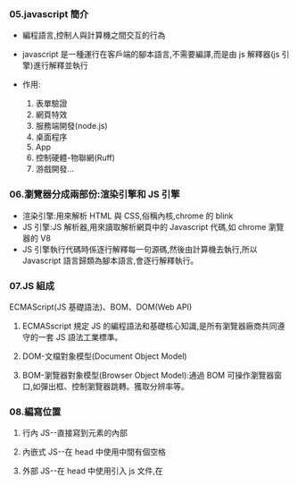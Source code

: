 ### 05.javascript 簡介

- 編程語言,控制人與計算機之間交互的行為
- javascript 是一種運行在客戶端的腳本語言,不需要編譯,而是由 js 解釋器(js 引擎)進行解釋並執行

- 作用:

  1. 表單驗證
  2. 網頁特效
  3. 服務端開發(node.js)
  4. 桌面程序
  5. App
  6. 控制硬體-物聯網(Ruff)
  7. 游戲開發...

### 06.瀏覽器分成兩部份:渲染引擎和 JS 引擎

- 渲染引擎:用來解析 HTML 與 CSS,俗稱內核,chrome 的 blink
- JS 引擎:JS 解析器,用來讀取解析網頁中的 Javascript 代碼,如 chrome 瀏覽器的 V8
- JS 引擎執行代碼時係逐行解釋每一句源碼,然後由計算機去執行,所以 Javascript 語言歸類為腳本語言,會逐行解釋執行。

### 07.JS 組成

ECMAScript(JS 基礎語法)、BOM、DOM(Web API)

1. ECMASscript 規定 JS 的編程語法和基礎核心知識,是所有瀏覽器廠商共同遵守的一套 JS 語法工業標準。

2. DOM-文檔對象模型(Document Object Model)

3. BOM-瀏覽器對象模型(Browser Object Model):通過 BOM 可操作瀏覽器窗口,如彈出框、控制瀏覽器跳轉。獲取分辨率等。

### 08.編寫位置

1. 行內 JS--直接寫到元素的內部
2. 內嵌式 JS--在 head 中使用<script></script>中間有個空格

3. 外部 JS--在 head 中使用<script src="demo.js"></script>引入 js 文件,在<script>之間不可再寫代碼

### 09.注釋

    //單行注釋  ctrl+/
    /* 多行注釋 */   ctrl+shift+/

### 10.輸入輸出框

- `prompt('請輸入1-10數字')` ->輸入框
- `console.log()` ->輸出到控制台
- `alert()` ->彈出框

### 12.變量

- 變量用於存放數據的容器,通常通過變量名來獲取數據,甚至數據可以修改,本質上是程序在內存中開闢一塊用來存放數據的空間

- 使用步驟:

  1. 使用`var`聲明變量 var 變量名 ->在內存中開闢一個空間

  2. 賦值 `name=10;`

- 變量初始化:聲明變量同時賦值 `var myName=10;`

### 16.變量語法擴展

1. 更新變量:一個變量被重新賦值後,它原有的值就會被覆蓋掉,變量值會以最後一個賦值為準

2. 同時聲明多個變量:每個變量之間以逗號隔開 var age=18,myname='coca';

3. 只聲明不賦值:結果為 undefined(未定義)

4. 未聲明且不賦值:結果是報錯

5. 不聲明直接賦值:成為全局變量

### 17.變量命名規範

1. 區分大小寫,不可以數字開頭,不可使用關鍵字或保留字

2. 變量名可見名思義,以駝峰命名法開頭小寫後面單詞的首字母大寫

3. 可使用英文字母,數字、下劃線、美元符$

### 18.交換變量值

    利用空的臨時變量(temp)

### 21.數據類型簡介

- js 是一種弱類型語言,意味著不用提前聲明變量的類型,在程序運行過程中,根據等號右邊的值的類型來確認。
- js 屬於動態語言,變量的數據類型是可以變化的,相同的變量可作不同類型的轉換,以最後一個賦值為主。

### 22.數據類型分類

- 基本數據類型:Number、Boolean、String、Null、Underfined
- 複合數據類型:Object
- 八進制 --> 0~7
- 十六進制 -->0~9 a~f 0x
- 數字型的最大值 Number.MAX\*VALUE
- 數字型的最小值 Number.MIN_VALUE
- 無窮大 -->Infinity
- 無窮小 -->-Infinity
- NAN -->非數字

### 23.isNaN()

- 通常用來驗證用戶輸入值是否為數字型
- isNaN()-->用來判斷值是否為非數字
  true:是非數字
  false:是數字

### 24.字符串 String

- 加單引號或雙引號者,嵌套時外雙內單
- 轉義字符 用\開頭 ex-->\n:換行 \\:斜摃\ \b:空格 \t:tab 縮進

### 26.字符串長度與拼接

- 檢查並獲取字符串長度時,使用 length 屬性
  `ex: var str='my name is andy';`
  `console.log(str.length); //15`
- 字符串拼接:使用+進行拼接,字符串+任何類型=拼接之後的新字符串,任何數據類型與字符串相加時為字符串拼接
- "+"號口訣:數值相加,字符相連
- 變量和字符串相連的口訣-->引引加加

### 29.布林 Boolean 型

- 有兩個值:true(真)和 false(假)
- true 参與加法運算時當 1 來看、false 参與加法運算當 0 來看
- 如果一個變量聲明未赋值,就是 undefined 未定義數據類型, undefined 和數字相加,最後的结果是 NaN
- null 空值

### 30.獲取數據類型

- 使用 typeof 檢查數據類型 `console.log(typeof null) //object`
- 使用 prompt()取出來的值是字符串類型,如要數值運算時需執行數據類型轉換

### 31.字面量(常量、常數)

字面量:固定值的表示法

- 數字字面量:8,9,10
- 字符串字面量:'程序員','前端'
- 布林字面量:true、false

### 32.數據類型轉換:將一種數據類型的變量轉換成另一種數據類型,方便後續操作使用

- 轉成字符串類型

  1. toString()-->變量.toString()

  2. String()-->函數 String(變量)

  3. 加號拼接字符串-->變量+''(空字符串)-->隱式轉換

- 轉成數值類型

  1. parseInt(變量) (函數)-->將 string 類型轉成整數數值類型(取整,不會四捨五入進位,由左往右取,遇非數值時就停止)

  2. parseFloat(string) (函數)-->將 string 類型轉成整數或浮點數數值類型(取整或取小數點)

  3. Number(變量)強制類型轉換 (函數)-->將 string 類型轉成數值類型

  4. js 隠式轉換(- \* /)-->利用運算式進行隠式轉換為數值 (-0 \_1 /1)

  - `console.log('12' - 0); // 12`
  - `console.log('123' - '120');`
  - `console.log('123' * 1);`

- 轉成 Boolean()
  使用 Boolean()函數,'' 0 NaN null undefind -->均轉成 false 其餘值均轉成 true

### 38.解釋型語言與編譯型語言

Java 為編譯型語言,會整個編譯後產生新的文件;Javascript 為解釋型語言,逐行解釋並立即執行

### 42.運算符(操作符):用來實現賦值、比較和執行算運算等功能的符號

- 包括算術 比較 邏輯 賦值 遞增(減)
- 不要直接使用浮點數作為比較判斷是否相等-->浮點數會有精確度問題
- 整除-->使用%取餘

### 43-47.表逹式與返回值

- 表逹式:由數字,運算符,變量等組成的式子
- 返回值:將右邉表逹式運算結果返回給左邉的變量,所有表逹式均會有一個結果返回給我們,稱之為返回值

### 44.遞增遞減

- ++變量-->前置自增(先自增,後返回值)
- 變量++-->後置自增(先返回原值,後自增)
- 前置自增和後置自增如果單獨使用時,效果相同

### 48.比較(關係)運算符

- 會返回布林值(true false)
  - '='賦值,將右邊給左邊
  - '=='判斷是否相等-->會轉換類型,只要求值是否相等
  - '==='全等-->不會轉換類型,包含值和類型是否全都相同

### 49.邏輯運算符

- 也是會返回布林值(true false)
  &&'與'-->and-->找 false(只要為第一個表逹式返回值為 false 時即返回 false,如為 true 再進行第二個表逹式判斷)
  ||'或'-->or -->找 true (只要為第一個表逹式返回值為 true 時即返回 true,如為 false 再進行第二個表逹式判斷)
  ! '非'-->not-->取反

### 51.52.短路運算(邏輯中斷)

- 從左到右判斷,邏輯中斷會影響程序運行結果

- && 邏輯與(找 false):
    表逹式 1 && 表逹式 2
    如果表逹式 1 為 true,則返回表逹式 2
    如果表逹式 1 為 false,則返回表逹式 1(表逹式 2 不會再進行判斷)
- || 邏輯或(找 true):
    表逹式 1 || 表逹式 2
    如果表逹式 1 為 true,則返回表逹式 1(表逹式 2 不會再進行判斷)
### 53.賦值運算符

- `num++ -->num = num + 1 `後自增 1
- `num += 2 -->num = num + 2` 每次自増 2
- `num += 5 -->num = num + 5` 每次自増 5
- `num \= 3 -->num = num \ 3`

### 54.運算符優先級

- () -> 一元運算符 -> 算術 -> 關係 -> 相等 -> 邏輯 -> 賦值 -> 逗號
- 一元運算符中的邏輯非優先級很高
- 邏輯與比邏輯或的優先級高

### 55.流程控制:控制代碼按照什麼結構順序執行

- 三種-順序結構、分支結構、循環結構
<<<<<<< HEAD
  - 1.順序結構:程序會按照代碼的先後順序,依次執行。
  - 2.分支結構:由上到下執行代碼過程中,根據不同的條件,執行不同的路徑代碼,而得到不同的結果。
    - if 語句,switch 語句-->根據不同的條件,執行不同的路徑代碼(執行代碼多選一的過程),從而得到不同的結果
      
      ```js
      if (條件表逹式){
      	執行語句
      } 
      ```
      
      // 條件為 true-->執行語句 條件為 false-->不執行語句,並跳出 if 執行後面的代碼
      
      // 條件為 true-->執行語句 條件為 false-->不執行語句,並跳出 if 執行後面的代碼

### 59.if else 語句雙分支(二選一)

```js
if (條件表逹式){
	執行語句 1
} else{
	執行語句 2
}

```

如果條件表逹式為 true,則執行語句 1,如為 false 則執行語句 2,在這個雙分支語句最終只能有一個語句被執行
=======
  1. 順序結構:程序會按照代碼的先後順序,依次執行。

  2. 分支結構:由上到下執行代碼過程中,根據不同的條件,執行不同的路徑代碼,而得到不同的結果。

  3. if 語句,switch 語句-->根據不同的條件,執行不同的路徑代碼(執行代碼多選一的過程),從而得到不同的結果

     ```javascript
     if (條件表逹式){
     執行語句
     }
     // 條件為 true-->執行語句 條件為 false-->不執行語句,並跳出 if 執行後面的代碼
     ```

### 59.if else 語句雙分支(二選一)

```javascript
if (條件表逹式){
	執行語句 1
} else{
 	執行語句 2
}
// 如果條件表逹式為 true,則執行語句 1,如為 false 則執行語句 2,在這個雙分支語句最終只能有一個語句被執行
```

### 60.潤年與平年判斷

能被 4 整除且不能整除 100 者為潤年,或能被 400 整除的就是潤年

```js
​```javascript
var year =prompt('請輸入判斷年份');
if (year % 4 == 0 && year % 100 != 0 || year % 400 == 0){
	alert('你輸入的年份是潤年');
} else{
	alert('你輸入的年份是平年');
}
```
### 61.if else if(多分支語句)(多選 1)

多分支語句,就是利用多個條件來選擇不同的語句執行,為多選 1 的過程


```js
if (條件表逹式 1){
	執行語句 1
} else if(條件表逹式 2) {
	執行語句 2
} else if(條件表逹式 3) {
	執行語句 3
....
} else {
	執行語句 n
}
```

1. 如果條件表逹式 1 成立則執行語句 1,執行完畢後退出整個 if 分支語句 
2. 如果條件表逹式 1 不成立時,則判斷條件表逹式 2,滿足則執行語句 2,以此類推 
3. 如果所有條件均不滿足都不成立時,則執行 else 內的語句
4. <<注意>> 
    - 多分支語句是多選 1,最後只能有一個語句被執行
    - else if 內的條件理論上可以任意多個的
    - else if 中間有個空格 4.最後使用 else 結束

### 63.三元表逹式(二選一)

- 語法結構: 
- `條件表逹式 ? 表逹式1 : 表逹式2`
- 如果條件表逹式成立時,則返回表逹式 1 的值,否則返回表逹式 2 的值,意即為二選一的 if else 簡寫版
  最後將返回值賦值給一個變量即可。

### 64.數字補 0 案例

如果用戶輸入的數字小於 10,則在前面補 0,如果大於 10,則不補 0

`var time = prompt('用戶輸入的 0-59 數字:');`
`		var result = time<10 ? '0'+time : time;`

### 65.66.switch 語句(匹配選項)也是多分支語句,可實現多選 1 效果

- 針對變量設置一系列的特定值選項時使用 switch 語句實現多選一,switch(轉換、開關) case(選項),主要利用表逹式的值和 case 後的值相匹配,如匹配成立,就執行 case 的語句,如果未匹配上,則繼續下面的 case 的值匹配,如果都没有匹配上則執行 default 內的語句

- 語法結構:
  

  ```js
  switch(表逹式){
  	case 值 1:
  	執行語句 1;
  	break; //退出語句
  case 值 2:
  	執行語句 2;
  	break;
  	...
  default:
	最後的語句;  
   }
  ```

-   注意事項:

    -   初始化變量就是用`var` 聲明一個變量,通常作為計數器使用,只會執行 1 次。

    -   條件表逹式就是用來決定每次循環是否繼續執行(終止條件)。

    -   操作表逹式是每次循環最後執行的代碼,通常用來更新計數器變量(遞增或遞減)(計數器更新)

        ​	 `for(var i = 0 ; i < 5 ; i++){ console.log('hello'); }`

- 執行過程:
  1. 首先執行計數器變量`var i=1`(初始化變量,只執行 1 次) i index
  2. 判斷 i 的值是否滿足`i<=100`條件,如果滿足條件,則執行循環體,不滿足條件則退出循環體
  3. 執行`i++`(自增)
  4. 第二輪接著執行判斷 i 的值是否滿足`i<=100`條件,如果滿足條件,則執行循環體,不滿足條件則退出循環體

### 73.斷點調試

F12-->source-->設置斷點-->更新-->F11 下一步

### 75.for 循環重覆執行不同的代碼,因為有計數器變量 i 存在,每次循環值 i 都會變化

### 81.雙重 for 循環

```js
for(外層初始化變量;外層條件表逹式;外層操作表逹式){
	for(內層初始化變量;內層條件表逹式;內層操作表逹式){
		執行語句;
	}
}
```

 將內層循環當作是外層循環的執行語句 -外層循環循環一次,內層循環執行全部,外層循環控制行數,內層循環控制列數(\*個數)

### 86.for 循環小結

1. for 循環可重復執行某些相同代碼。 
2. 因為有計數器存在,for 循環可重復執行些許不同的代碼。
3. for 循環可重復執行某些操作,ex:累加操作。 
4. 雙重 for 循環,外層 for 循環執行循環一次,內層 for 循環執行全部

### 87.while

```js
初始化變量
while(條件表逹式){
	循環體
	操作表逹式(更新計數器,防止死循環)
}
```

1. 當條件表逹式為 true 時執行循環體,否則退出循環
2. 如無操作表逹式時,會使整個循環成為死循環
=======
```javascript
for (外層初始化變量; 外層條件表逹式; 外層操作表逹式) {
  for (內層初始化變量; 內層條件表逹式; 內層操作表逹式) {
    執行語句;
  }
}
```

// 將內層循環當作是外層循環的執行語句 -外層循環循環一次,內層循環執行全部,外層循環控制行數,內層循環控制列數(\*個數)

### 86.for 循環小結

1.for 循環可重復執行某些相同代碼。

2.因為有計數器存在,for 循環可重復執行些許不同的代碼。

3.for 循環可重復執行某些操作,ex:累加操作。

4.雙重 for 循環,外層 for 循環執行循環一次,內層 for 循環執行全部

### 87.while

```javascript
初始化變量;
while (條件表逹式) {
  循環體;
  操作表逹式(更新計數器, 防止死循環);
}
```

當條件表逹式為 true 時執行循環體,否則退出循環
如無操作表逹式時,會使整個循環成為死循環
### 89.do while

do while 是 while 的變形,該循環會先執行一次循環體,然後再對條件表逹式進行判斷,如為 true 則
重復執行循環體,否則退出循環

```js
初始化變量
do {
	循環體	
	操作表逹式
} while (條件表逹式)
```

do while 與 while 最大不同在於 do while 會先執行一次循環體再進行條件判斷,如果條件表達式結果為 true,則繼續執行循環體,否則退出循環體

###  91.循環小結

1. 三者之間可相互替代使用
2. 用來計次數與數字相關者,使用 for
3. 較複雜的條件判斷時使用 while 或 do while
4. while 和 do while 執行順序不同,while 先判斷後執行,do...while 先執行一次循環體,再判斷條件

### 92.continue

- continue 關鍵字,立即跳過本次循環(當前該次的循環),繼續執行剩餘次數的循環
    EX:求 1~100 之間,除了能被 7 整除之外的整數和?

### 93.break

- break 關鍵字用於立即退出整個循環,剩餘的循環不再執行


### 94.標識符命名規範

- 變量的名稱一般使用名詞,函數的名稱使用動詞


### 97.數組 array

1. 定義:一組數據的集合,每個數據稱為元素,可存放任意數據類型的元素,將一組數據存儲在一個變量下的一種模式,相較以往一個變量只存一個值的情況,更廣泛應用。 
2. 創建數組:
    - 使用 new 關鍵字創建數組:
        var 數組名 = new Array();	--> 創建一個空的數組
        var arr = new Array(2);		--> 表示創建一個長度為 2 的新數組,內含 2 個空的數組元素
        var arr = new Array(2,3);	 --> 表示創建一個新數組,數組元素為 2,3
    - 使用數組字面量創建數組:
        var 數組名 = []      --> 元素之間以,逗號隔開,元素可以是任意數據類型
        var arr=[1,2,3,4]   --> 創建數組並賦值稱為數組的初始化

### 98.獲取數組元素

- 格式: 數組名[索引號],索引號從 0 開始

- 透過數組元素的索引值(從 0 開始) ex:cosole.log(arr[0])獲取 arr 數組索引值為 0 的值,如無該索引值,則會返回 undefined。

### 99.遍歷數組

- 所謂遍歷就是把數組中的每個元素從頭到尾都訪問一遍,就是獲取數組中所有元素,方法--利用 for 循環:

```js
for (var i = 0 ; i < arr.length ; i++){
	console.log(arr[i]);	
}
```

i 為計數器,當索引值使用,索引值從 0 開始,所以 i=0, 數組長度 length=最大索引值+1 ,所以 `i< arr.length`,arr[i]表示數組元素中第 i 個元素

### 100.數組長度 length

- 數組長度`arr.length` 是數組的元素個數,可利用 `arr.length` 動態監測數組元素個數,`arr[i]`就是數組元素中第 i 個數組元素
- 數組索引號從 0 開始,最後一個元素的索引號是`arr.length-1`

### 102.求數組中的最大值 

1. 先聲明一個保存最大元素的變量`max`,默認最大值可以取數組中的第一個元素 
2. 遍歷數組,將數組中的每個元素與` max `作比較,如果數組元素大於` max`,就把這個元素存放到 `max`,否則繼續下一輪比較 
3. 最後輸出 `max` 即可得到最大值

### 104. 新增數組元素 

1. 透過修改 length 長度來實現數組擴展,如未賦值則為 undefined 
2. 透過修改數組索引值方式,如要向數組最後一個位置添加一個元素時,可使用  
    - 數組名[數組名.length]=值
    - 特別注意:不可以直接給數組名賦值,否則會覆蓋掉原數組元素。 

### 105.利用 for 循環追加數組元素 

1. 聲明一個空的數組 arr 

2. 利用 for 循環中的計數器 i 作為數組元素存入 

3. 因為數組的索引號是從 0 開始,因此計數器從 0 開始,但存入的數組元素要+1。

    ```javascript
    var arr = [];
    for (var i = 0 ; i < 100 ; i++){
    	arr[i] = i + 1;   //不要直接給數組名直接賦值,否則會替換掉所有元素
    } 
    ```



### 106.篩選數組方法1 

1. 先聲明一個新的數組`newArr`用來存放新的數據 
2. 遍歷原來的數組,並找出大於等於 10 的元素 
3. 將篩選出來的元素追加到新數組中,由於新數組的索引號從 0 開始可利用新的變量(j=0)將篩選出來的元素追加到新數組中 

### 107.篩選數組方法 2
利用 `newArr.length`,由於`newArr`新數組的索引號從 0 開始,依次遞增,所以`newArr[newArr.length]=arr[i]`

```js
var arr=[2,4,33,222,3,32,44];
var newArr=[];
for (var i = 0 ; i < arr.length ; i++){
  if (arr[i] >= 10){
=======
- 1.定義:一組數據的集合,每個數據稱為元素,可存放任意數據類型的元素,將一組數據存儲在一個變量下的一種模式,相較以往一個變量
  只存一個值的情況,更廣泛應用。 2.創建數組:
  (1)使用 new 關鍵字創建數組:
  var 數組名 = new Array();-->創建一個空的數組
  var arr = new Array(2);-->表示創建一個長度為 2 的新數組,內含 2 個空的數組元素
  var arr = new Array(2,3);-->表示創建一個新數組,數組元素為 2,3
  (2)使用數組字面量創建數組:
  var 數組名 = [] 元素之間以,逗號隔開,元素可以是任意數據類型
  var arr=[1,2,3,4] 創建數組並賦值稱為數組的初始化

### 98.獲取數組元素

`格式: 數組名[索引號]`,索引號從 0 開始
透過數組元素的索引值(從 0 開始) ex:cosole.log(arr[0])獲取 arr 數組索引值為 0 的值,如無該索引值,則會返回 undefined。

### 99.遍歷數組

所謂遍歷就是把數組中的每個元素從頭到尾都訪問一遍,就是獲取數組中所有元素,方法--利用 for 循環:

​```javascript
for (var i = 0; i < arr.length; i++) {
  console.log(arr[i]);
}
```

i 為計數器,當索引值使用,索引值從 0 開始,所以 i=0, 數組長度 length=最大索引值+1 ,所以 i< arr.length
arr[i]表示數組元素中第 i 個元素

### 100.數組長度 length

數組長度 arr.length 是數組的元素個數,可利用 arr.length 動態監測數組元素個數,arr[i]就是數組元素中第 i 個數組元素
數組索引號從 0 開始,最後一個元素的索引號是 arr.length-1

### 102.求數組中的最大值

1.先聲明一個保存最大元素的變量 max,默認最大值可以取數組中的第一個元素

2.遍歷數組,將數組中的每個元素與 max 作比較,如果數組元素大於 max,就把這個元素存放到 max,否則繼續下一輪比較

3.最後輸出 max 即可得到最大值

### 104.新增數組元素

1.透過修改 length 長度來實現數組擴展,如未賦值則為 undefined

2.透過修改數組索引值方式,如要向數組最後一個位置添加一個元素時,可使用--> 數組名[數組名.length]=值
特別注意:不可以直接給數組名賦值,否則會覆蓋掉原數組元素。

### 105.利用 for 循環追加數組元素

1.聲明一個空的數組 arr

2.利用 for 循環中的計數器 i 作為數組元素存入

3.因為數組的索引號是從 0 開始,因此計數器從 0 開始,但存入的數組元素要+1。

```javascript
var arr = [];
for (var i = 0; i < arr.length; i++) {
  arr[i] = i + 1; //不要直接給數組名直接賦值,否則會替換掉所有元素
}
```

### 106.篩選數組方法 1

1.先聲明一個新的數組 newArr 用來存放新的數據

2.遍歷原來的數組,並找出大於等於 10 的元素

3.將篩選出來的元素追加到新數組中,由於新數組的索引號從 0 開始可利用新的變量(j=0)將篩選出來的元素追加到新數組中

### 107.篩選數組方法 2

利用 newArr.length,由於 newArr 新數組的索引號從 0 開始,依次遞增,所以 newArr[newArr.length]=arr[i] 108.數組去重(簡易版)

```javascript
var arr = [2, 4, 0, 55, 33, 23, 0, 6];
var newArr = [];
for (var i = 0; i < arr.length; i++) {
  if (arr[i] != 0) {
>>>>>>> 9ff4b6c42388cbd03b0f455ba69fe7dbd2a3e583
    newArr[newArr.length] = arr[i];
  }
}
```


### 108.數組去重(簡易版)
```js
var arr=[2,4,0,55,33,23,0,6];
var newArr=[];
for (var i = 0;i<arr.length;i++){
	if (arr[i] != 0){  //將數組中元素為0的元素去掉保留非0元素
	newArr[newArr.length]=arr[i];
	}
}
console.log(newArr); 
```

### 109.翻轉數組:即是將數組元素的順序作一反過來存放

1.先聲明一個新數組 newArr

2.將舊數組中最後一個取出來(arr.length-1),賦值給新數組索引號為 0 的元素(newArr.length)

3.依次採取遞減方法獲取

```javascript
var arr = [2, 5, 6, 7, 44, 3, 9];
var newArr = [];
for (var i = arr.length - 1; i >= 0; i--) {
  newArr(newArr.length) = arr[i];
}
```

`console.log(newArr);`

### 110.數組排序(冒泡排序):

一次比較兩個元素,如果順序錯誤就將順序作一交換位置
交換位置時需利用一個臨時變量 111.冒泡排序:是一種排序算法,把一系列的數據按照一定的順序進行排序顯示(由大到小或由小到大)
作用原理:一次比較兩個元素,如果順序錯誤,就將他們的順序交換,依次比較完後再比較第二輪,第三輪...等
第一輪交換 4 次
第二輪交換 3 次
第三輪交換 2 次
第四輪交換 1 次
結論:外層 for 循環處理輪數(5 個數字共需交換 4 輪),內層 for 循環處理每輪交換的次數(就是數組長度-1),但次數是從 0 開始,所以`arr.length-i-1`

```javascript
var arr = [5, 4, 3, 2, 1];
for (var i = 0; i <= arr.length - 1; i++) {
  //外層循環管輪數
  for (var j = 0; j <= arr.length - i - 1; j++) {
    //內層循環管每輪交換的次數
    if (arr[j] > arr[j + 1]) {
      //先判斷前後兩個數據的大小,假如第一個數大於第二個數時,則兩個數的位置交換
      var temp = arr[j]; //交換位置先聲明一個臨時變量,且將大的數賦值給臨時變量
      arr[j] = arr[j + 1]; //第二個數賦值給第一個數
      arr[j + 1] = temp; //再將臨時變量賦值給第二個數
    }
  }
}
```

### 114.函數概念

JS 中的函數就是將一段可被重復調用執行的代碼塊封裝起來,日後僅需調用該函數即可,使用函數的目的就是讓大量代碼可重復使用

### 115 函數使用

兩大步驟:1.聲明函數 2.調用函數 1.聲明函數方法:
function 函數名(){
函數體
}
(1)使用 function 關鍵字聲明函數,全部小寫
(2)函數是為了做某件事情,函數名一般是動詞
(3)函數不調用自己不執行-->口訣 2.調用函數:函數名()
函數封裝就好像是快遞打包,將一些具有功能的代碼塊打包到函數中,方便日後執行

### 117 函數參數:實現函數執行重復不同的代碼

函數的參數可以有,也可以没有,個數不限 1.形參:形式上的參數,函數定義時傳遞的參數,類似聲明一個變量,準備接收實參傳過來的值(相當於賦值),可看做是不用聲明的變量 2.實參:實際的參數值,函數調用時把實際要參與計算或顯示的值傳遞給形參
function 函數名(形參 1,形參 2...){
>>>>>>> 9ff4b6c42388cbd03b0f455ba69fe7dbd2a3e583

### 109.翻轉數組:

即是將數組元素的順序作一反過來存放 

1. 先聲明一個新數組 newArr 
2. 將舊數組中最後一個取出來(arr.length-1),賦值給新數組索引號為 0 的元素(newArr.length) 
3. 依次採取遞減方法獲取
    var arr=[2,5,6,7,44,3,9];
    var newArr=[];
    for (var i = arr.length - 1;i >= 0;i--){
    newArr(newArr.length)=arr[i];
    }
    console.log(newArr); 110.數組排序(冒泡排序):
    一次比較兩個元素,如果順序錯誤就將順序作一交換位置
    交換位置時需利用一個臨時變量 

### 111.冒泡排序:

1. 意義:是一種排序算法,把一系列的數據按照一定的順序進行排序顯示(由大到小或由小到大)

2. 作用原理:一次比較兩個元素,如果順序錯誤,就將他們的順序交換,依次比較完後再比較第二輪,第三輪...等
    第一輪交換 4 次
    第二輪交換 3 次
    第三輪交換 2 次
    第四輪交換 1 次

3. 結論:外層 for 循環處理輪數(5 個數字共需交換 4 輪),內層 for 循環處理每輪交換的次數(就是數組長度-1),但次數是從 0 開始,所以``arr.length-i-1`

    ```js
    var arr=[5,4,3,2,1];
    for (var i = 0;i <= arr.length-1;i++){ //外層循環管輪數
    	for (var j = 0; j <= arr.length-i-1;j++){ //內層循環管每輪交換的次數
    		if (arr[j]>arr[j+1]){ //先判斷前後兩個數據的大小,假如第一個數大於第二個數時,則兩個數的位置交換
    		var temp = arr[j]; //交換位置先聲明一個臨時變量,且將大的數賦值給臨時變量
    		arr[j] = arr[j+1]; //第二個數賦值給第一個數
    		arr[j+1] = temp; //再將臨時變量賦值給第二個數
    		}
    	}
    }
    ```

    

### 114.函數概念

- JS 中的函數就是將一段可被重復調用執行的代碼塊封裝起來,日後僅需調用該函數即可
- 使用函數的目的就是讓大量代碼可重復使用

### 115 函數使用

兩大步驟:1.聲明函數 2.調用函數 

<<<<<<< HEAD
1. 聲明函數方法:
   
   ```js
   function 函數名(){
   		函數體
   }
   ```
   
   - 使用 function 關鍵字聲明函數,全部小寫
   - 函數是為了做某件事情,函數名一般是動詞
   - **函數不調用,自己不執行**-->口訣 

2. 調用函數:函數名()
    函數封裝就好像是快遞打包,將一些具有功能的代碼塊打包到函數中,方便日後執行

### 117 .函數參數:實現函數執行重復不同的代碼

- 函數的參數可以有,也可以没有,個數不限

    1. 形參:形式上的參數,函數定義時傳遞的參數,類似聲明一個變量,準備接收實參傳過來的值(相當於賦值),可看做是不用聲明的變量 

    2. 實參:實際的參數值,函數調用時把實際要參與計算或顯示的值傳遞給形參
       
    ```js
        function 函數名(形參1,形參2...){
        	代碼塊
        }
        函數名(實參1,實參2...);
    ```
    
    ​    

-  調用函數時,函數名(實參1,實參2...)

-  參數的作用:在函數內部某些值不固定時,可通過參數在調用函數時傳遞不同的值進去

### 118. 求任意兩個數的和

```js
=======
### 118 求任意兩個數的和

>>>>>>> 9ff4b6c42388cbd03b0f455ba69fe7dbd2a3e583
function getSum1(num1,num2){
	console.log(num1+num2);
}
<<<<<<< HEAD
getSum1(3,5); //8
```

### 119. 函數參數個數匹配 

1. 實參個數>形參個數-->多餘部份會被省略 
2. 實參個數<形參個數-->形參可視為不用聲明的變量,如形參未賦值時結果是 undefined
    請注意形參個數=實參個數才對

### 120.函數返回值

1. 函數只是實現某種功能,最終的結果需要返回給函數的調用者,函數名(),而這是通過 return 來實現的

```js
=======
getSum1(3,5);//8
求任意兩個數之間的和

### 119.函數參數個數匹配

- 1.實參個數>形參個數-->多餘部份會被省略
- 2.實參個數<形參個數-->形參可視為不用聲明的變量,如形參未賦值時結果是 undefined
  請注意形參個數=實參個數才對

### 120.函數返回值

>>>>>>> 9ff4b6c42388cbd03b0f455ba69fe7dbd2a3e583
function 函數名(){
	return 需要返回的結果;
}
函數名()
<<<<<<< HEAD
```

2. 函數只要遇到 return 時就會把後面的結果返回給函數的調用者,意即函數名()=return 後面的結果,我們可以將函數調用的執行結果賦值給一個變量保存起來,如需輸出,則僅需輸出該變量即可。

```js
=======
(1)函數只是實現某種功能,最終的結果需要返回給函數的調用者,函數名(),而這是通過 return 來實現的
(2)函數只要遇到 return 時就會把後面的結果返回給函數的調用者,意即函數名()=return 後面的結果,我們可以將函數調用的執行結果賦值給一個變量保存起來,如需輸出,則僅需輸出該變量即可。
>>>>>>> 9ff4b6c42388cbd03b0f455ba69fe7dbd2a3e583
function getSum(num1,num2){
	return num1+num2;
}
var result = getSum(10,20);
console.log(result); 
```



### 121.利用函數求任意兩個數的最大值

```js
function getMax(num1,num2){
	if(num1>num2){
		return num1;
	} else {
		return num2;
	}
	return num1 > num2 ? num1 : num2; //三元表逹式
}
console.log(getMax(3,5));
```

### 122.利用函數求數組的最大值

```js
function getArrMax(arr){
	var max = arr[0];
	for (var i = 1 ; i <= arr.length ; i++){
		max = arr[i];
	}
	return max;
}
var re = getArrMax([4,2,44,33,55,1,3]);
console.log(re); //實際開發中,經常使用一個變量來接收函數的返回結果,使用上會更簡單
<<<<<<< HEAD
```



### 123. 使用 return 注意事項

1. return 是終止函數,所以 return 後面的代碼不會被執行
2. return 只能返回一個值,如有逗號隔開多個值時,只會返回最後一個值 
3. 如需多個值可考慮使用數組形式 
4. 函數如果有 return,則返回 return 後面的值,如果没有 return 時,則會返回 undefined

### 124.break、continue、return 的區別

1. break:結束當前的循環體
2. continue:跳出本次循環,繼續執行下次循環
3. return:不僅可以退出循環,還可返回 return 後面的值,並退出整個函數

### 126.arguments 的使用

- 不確定有多少個參數傳遞時，可使用 arguments 來獲取

- arguments 是當前函數的一個內置對象，所有函數中都內建了一個 arguments 對象，`arguments`對象中存儲了傳遞所有實參。

- arguments 展示形式是一個偽數組(並不是真正意義上的數組),因此可遍歷,特點: 

    1. 具有數組的 length 屬性 `arguments.length`

    2. 按照索引方式儲存數據 

    3. 但不具有真數組 push()、pop()等方法-->與一般數組不同之處 

    4. 可依數組方式遍歷 arguments 

    5. 只有函數才有 arguments 對象，且每個函數都內建 arguments 對象，如此,可以不用刻意定義相對的形參來接收實參所傳遞過來的值

        ```js
        function fn(){
        	for (var i = 0;i < arguments.length;i++){
        		console.log(arguments[i]);
        	}
        }
        fn(1,2,3,4,5,5);
        ```

        

### 127.arguments 的使用:

利用函數求任意個數的最大值

```js
=======

### 123.使用 return 注意事項

1.return 是終止函數,所以 return 後面的代碼不會被執行
2.return 只能返回一個值,如有逗號隔開多個值時,只會返回最後一個值 3.如需多個值可考慮使用數組形式 4.函數如果有 return,則返回 return 後面的值,如果没有 return 時,則會返回 undefined

### 124break、continue、return 的區別

break:結東當前的循環體
continue:跳出本次循環,繼續執行下次循環
return:不僅可以退出循環,還可返回 return 後面的值,並退出整個函數

### 126.arguments 的使用

不確定有多少個參數傳遞時,可使用 arguments 來獲取,arguments 是當前函數的一個內置對象,所有函數中都內建了一個 arguments 對象,arguments 對象中存儲了傳遞所有實參。arguments 展示形式是一個偽數組(並不是真正意義上的數組),因此可遍歷,特點: 1.具有數組的 length 屬性 2.按照索引方式儲存數據 3.不具有真數組 push()、pop()等方法-->與一般數組不同之處 4.可以依數組方式遍歷 arguments 5.只有函數才有 arguments 對象,且每個函數都內建 arguments 對象,如此,可以不用刻意定義相對的形參來接收實參所傳遞過來的值
function fn(){
for (var i=0;i<arguments.length;i++){
console.log(arguments[i]);
}
}
fn(1,2,3,4,5,5);
127.arguments 的使用:利用函數求任意個數的最大值
>>>>>>> 9ff4b6c42388cbd03b0f455ba69fe7dbd2a3e583
function getMax(){
	var max=arguments[0];
	for (var i=1;i<arguments.length;i++){
		if(arguments[i]>max){
			max=arguments[i];
		}
	}
	return max;
}
console.log(getMax(1,2,3));
console.log(getMax(14,52,3,2,54));
console.log(getMax(13,1,2,33,22,542,122));
```

###  129.函數冒泡排序

利用函數封裝方式對數組冒泡排序

```js
function sort(arr){
	for (var i=0;i<arr.length-1;i++){
		for (var j=0;j<arr.lenth-i-1;j++){
			if (arr[j]>arr[j+1]){
					var temp=arr[j];
					arr[j]=arr[j+1];
					arr[j+1]=temp;
			}
		}
	}
	return arr;
}
var arr1=sort([1,3,5,7,8]);
console.log(arr1);
var arr2=sort([11,23,445,27,38,21,334]);
console.log(arr2); 
```



### 130.函數閏年判斷

利用函數封裝判斷是否是閏年,如果是閏年返回 true,如果是平年則返回 false

```js
function isYear(year){
	var flag = false;
	if (year % 4 == 0 && year % 100 != 0 || year % 400 == 0){
			flag = true;　　//如果滿足時返回true
	}
	return flag;  //否則返回false
}
console.log(isYear(2000));
<<<<<<< HEAD
console.log(isYear(1999)); 
```



### 131.函數調用另外一個函數

- 因為每個函數都是獨立的代碼塊．用於完成特殊任務，因此經常會用到函數相互調用情況 
=======
console.log(isYear(1999)); 131.函數可以調用另外一個函數
因為每個函數都是獨立的代碼塊,用於完成特殊任務,因此經常會用到函數相互調用情況
>>>>>>> 9ff4b6c42388cbd03b0f455ba69fe7dbd2a3e583

### 132.用戶輸入年份,輸出當前年份 2 月份的天數

如果是閏年,則 2 月份是 29 天,如果是平年,則 2 月份是 28 天

<<<<<<< HEAD
### 133 函數兩種聲明方式

1. 函數聲明   function 函數名(){}-->利用 function 關鍵字自定義函數 
2. 函數表逹式   var 變量名=function(){}
    - 使用匿名函數，並將其賦值給一個變量，變量裏面存的是值,而函數表逹式裏面存的昰函數。
    - 也可以傳遞參數。

### 135 .作用域

1. 就是代碼名字(變量)在某個範圍內起作用和效果，目的是為了提高程序邏輯的局部性，增強程序的可靠性，更重要的是減少命名衝突。
2. JS 的作用域(ES6)之前，區分為兩種：全局作用域、局部作用域。
3. 全局作用域：指整個 script 標籤內或單獨的 JS 文件中(外部 JS 文件引用時)。
4. 局部作用域(函數作用域)：指在函數內部使用，變量作用範圍只在函數內部起作用和效果。

### 136.變量作用域

1. 變量作用域：根據作用域的不同，區分為全局變量和局部變量
   - 全局變量：在全局作用域下的變量，在全局中均可使用，**但如果在函數內部，只有賦值，但未聲明的變量也會轉為全局變量**。
   - 局部變量：在局部作用域下的變量，只能在函數內部使用，**函數形參也可以視為局部變量** 。

2. 從執行效率來看全局變量和局部變量：
   - 全局變量只有在瀏覽器關閉時才會銷毀，比較佔記憶體資源。
   - 局部變量則是當函數執行完畢就會銷毀，比較節省記憶體資源。

### 137.塊級作用域

ES6 才有塊級作用域，使用{}括起來的範圍，**ES6 以前没有塊級作用域**

### 138.作用域鏈

1. 內部函數可以訪問外部函數的變量，採取的是鏈式查找方式來決定要取那個值，這種結構稱之為作用域鏈
2. 函數內部可以使用外部函數的變量或全局變量，由內可以往外找(**就近原則**)，但函數外部無法使用函數內部變量 

### 141.預解析(變量提前聲明)

- JS 代碼是透過瀏覽器中的 JS 解析器(如 chrome v8 引擎)來執行，Js 解析器在解析 JS 代碼時分成兩步:預解析和依序執行代碼。 
    1. 預解析：JS 引擎會把 JS 中所有的`var`和 `function` 提升到當前作用域的最前面。
    2. 代碼執行：按照代碼書寫順序從上往下執行 。
-  預解析分為變量預解析(變量提升)和函數預解析(函數提升)
    1. 變量提升就是把所有的變量聲明提升到當前作用域最前面，但不賦值。
    2. 函數提升就是把所有的函數聲明提升到當前作用域最前面，但不調用函數。 
-  注意：以函數表逹式創建的函數無函數聲明提前功能，所以調用函數仍需寫在函數表逹式後面否則會報錯。
- `var a = b = c = 9;`相當於`var a = 9; b = 9 ;c = 9;`　-->　b 和 c 是未聲明變量，直接賦值，視為全局變量，與集體聲明同時賦值不同`var a = 9,b = 9,c=9;`以逗號隔開，`var a=9; var b=9; var c=9;`
=======
### 133.函數兩種聲明方式

- 1.函數聲明:function 函數名(){}-->利用 function 關鍵字自定義函數
- 2.函數表逹式:var 變量名=function(){}
  - a.使用匿名函數,並將其賦值給一個變量,裏面存的是值,而函數表逹式裏面存的昰函數
  - b.也可以傳遞參數。

### 135.作用域

就是代碼名字(變量)在某個範圍內起作用和效果,目的是為了提高程序邏輯的局部性,增強程序的可靠性,更重要的是減少命名衝突
JS 的作用域(ES6)之前:區分為兩種:全局作用域、局部作用域
全局作用域:指整個 script 標籤內或單獨的 JS 文件中(外部 JS 文件引用時)
局部作用域(函數作用域):指在函數內部使用,變量作用範圍只在函數內部起作用和有效果。

### 136.變量作用域

- 1.變量作用域:根據作用域的不同,區分為全局變量和局部變量
  (1)全局變量:在全局作用域下的變量,在全局中均可使用,但如果在函數內部,只有賦值,但未聲明的變量也會轉為全局變量
  (2)局部變量:在局部作用域下的變量,只能在函數內部使用,函數形參也可以視為局部變量
- 2.從執行效率來看全局變量和局部變量:
  (1)全局變量只有在瀏覽器關閉時才會銷毀,比較佔記憶體資源
  (2)局部變量則是當函數執行完畢就會銷毀,比較節省記憶體資源

### 137.JS 塊級作用域

ES6 才有塊級作用域,使用{}括起來的範圍,ES6 以前没有

### 138.作用域鏈

- 內部函數可以訪問外部函數的變量,採取的是鏈式查找方式來決定要取那個值,這種結構稱之為作用域鏈
- 函數內部可以使用外部函數的變量或全局變量,由內可以往外找(就近原則),但函數外部無法使用函數內部變量

### 141.預解析(變量提前聲明)

- JS 代碼是透過瀏覽器中的 JS 解析器(如 chrome v8 引擎)來執行,
- Js 解析器在解析 JS 代碼時分成兩步:預解析和依序執行代碼
  - 預解析:JS 引擎會把 JS 中所有的 var 和 function 提升到當前作用域的最前面
  - 代碼執行:按照代碼書寫順序從上往下執行
  - 預解析分為變量預解析(變量提升)和函數預解析(函數提升)
    - (1)變量提升就是把所有的變量聲明提升到當前作用域最前面,但不賦值
    - (2)函數提升就是把所有的函數聲明提升到當前作用域最前面,但不調用函數
  - 注意:以函數表逹式創建的函數無函數聲明提前功能,所以調用函數仍需寫在函數表逹式後面否則會報錯
    var a = b = c = 9;相當於 var a = 9; b = 9 ;c = 9;-->b 和 c 是未聲明變量,直接賦值,視為全局變量
    與集體聲明同時賦值不同:var a = 9,b = 9,c=9;以逗號隔開,var a=9; var b=9; var c=9;
>>>>>>> 9ff4b6c42388cbd03b0f455ba69fe7dbd2a3e583

### 144.JS 對象(object)

- 對象是一個具體的事物,在 JS 中對象是一組無序的相關屬性和方法的集合,由屬性和方法組成。
- 屬性:事件的特徵,在對象中用屬性來表示(常用名詞)--外表
- 方法:事件的行為,在對象中用方法來表示(常用動詞)--功能
<<<<<<< HEAD
- 保存一個值時,可使用變量,保存多個值時,可使用數組,但要保存一個人的完整信息?使用對象來保存表逹，結構更清晰更強大。 

### 145.創建對象(object)的三種方式 

- 利用字面量創建對象

- 利用 new Object 創建對象 

- 利用構造函數創建對象 

    1. 對象字面量:使用{} var obj={}創建一個空對象; {}內包含表逹這個對象的屬性和方法

        ```js
        var obj={
        	name:'王大', //屬性
        	age:18,
        	sex:'男',  
         	sayhello:function(){ //匿名函數-->方法
        	console.log()
        	}
        }
        ```

        (1)屬性或方法採用 屬性名:屬性值 方式表示
        (2)多個屬性或方法間使用逗號隔開
        (3)方法時冒號後面跟著一個匿名函數 

    2. 使用對象
        (1)調用對象的屬性: 對象名.屬性名 .理解為"的"
        (2)另一種調用對象屬性: 對象名['屬性名']
        (3)調用對象的方法: 對象名.方法名()-->注意要加上() 

### 146.變量、屬性、函數、方法總結 

1. 變量和屬性的相同點:均是用來存儲數據的,不同點
   - 變量:單獨聲明並賦值,使用時直接寫變量名,單獨存在
   - 屬性:在對象中不需聲明,使用時需使用 對象名.屬性 

2. 函數和方法相同點:均是用來實現某種功能,做某件事
3. 函數是單獨聲明單獨存在的,且調用時使用 函數名()
4. 方法(對象中的函數稱為方法,用來描述對象的行為和功能)則是在對象中,不需要聲明,調用時使用 對象名.方法() 
=======
- 保存一個值時,可使用變量,保存多個值時,可使用數組,但要保存一個人的完整信息?使用對象來保存表逹，結構更清晰更強大。

### 145.創建對象(object)的三種方式

- 利用字面量創建對象
- 利用 new Object 創建對象
- 利用構造函數創建對象
  - 1.對象字面量:使用{} var obj={}創建一個空對象; {}內包含表逹這個對象的屬性和方法
    var obj={
    name:'王大', //屬性
    age:18,
    sex:'男',  
     sayhello:function(){ //匿名函數-->方法
    console.log()
    }
    }
    _ (1)屬性或方法採用 屬性名:屬性值 方式表示
    _ (2)多個屬性或方法間使用逗號隔開 \* (3)方法時冒號後面跟著一個匿名函數
  - 2.使用對象
    - (1)調用對象的屬性: 對象名.屬性名 .理解為"的"
    - (2)另一種調用對象屬性: 對象名['屬性名']
    - (3)調用對象的方法: 對象名.方法名()-->注意要加上()

### 146.變量、屬性、函數、方法總結

- 1.變量和屬性的相同點:均是用來存儲數據的,不同點:
  - 變量:單獨聲明並賦值,使用時直接寫變量名,單獨存在
  - 屬性:在對象中不需聲明,使用時需使用 對象名.屬性
- 2.函數和方法相同點:均是用來實現某種功能,做某件事
  - 函數是單獨聲明單獨存在的,且調用時使用 函數名()
  - 方法(對象中的函數稱為方法,用來描述對象的行為和功能)則是在對象中,不需要聲明,調用時使用 對象名.方法()
>>>>>>> 9ff4b6c42388cbd03b0f455ba69fe7dbd2a3e583

### 147.使用 new 創建對象

var obj= new Object();創建一個空的對象 <--"O"要大寫
新增屬性和方法:
obj.name='王八';
obj.age=18;
obj.sayHi=function(){
函數體
};
(1)利用 等號= 賦值方式添加對象的屬性和方法
(2)每個屬性和方法以分號結束
(3)調用時使用對象名.屬性名或對象名['屬性名']或對象.方法名() 

### 148.使用構造函數創建對象==

為什麼需要使用構造函數創建對象,因為前面兩種方式一次只能創建一個對象,其中如果有很多屬性和方法相同時
,只能使用複製,因此可使用函數的方法,將這些重複相同的代碼,封裝成構造函數,構造函數中封裝的是對象,就是
將對象中一些公共的屬性和方法抽取出來封裝到函數裏面 

### 149.構造函數():

是一種特殊的函數,主要用來初始化對象,也就是為對象成員變量賦予初始值,它總是與 new 運算符一起使用 1.聲明構造函數語法:
function 構造函數名(){ //首字母大寫
this.屬性 = 值;
this.方法 = function(){}
} 2.調用時:
new 構造函數名(); 3.規範:
(1)構造函數名首字母大寫
(2)構造函數不需要 return 就可以返回結果
(3)調用構造函數時需使用 new 關鍵字
(4)調用構造函數時同時創建一個新對象
(5)屬性和方法前面必須添加 this 

### 151.構造函數和對象== 

1.對象 ex:劉德華,"特指"其中的某一個具體的事物,..調用函數時返回時同時創建一個新對象 2.構造函數 ex:明星,是抽象了對象的公共部份,封裝到函數內,它"泛指"的是某一大類 3.利用構造函數創建對象的過程稱為對象的實例化
可以使用 instanceof 檢查一個對象是否是某一大類的實例,如果是則返回 true,否則返回 false
語法: 對象 instanceof 構造函數
注意:所有的對象均是 Object 的後代,所以任何對象和 Object 在 instanceof 檢查時都會返回 true 

### 152.構造函數中 new 關鍵字==

new 關鍵字執行過程四步曲:
1.new 構造函數可在記憶體中創建一個空的對象 -->生了一個寶寶
2.this 就會指向剛創建的空對象 -->這個寶寶需是親生的 this 指向 3.執行構造函數裏面的代碼,給這個空對象添加屬性和方法-->教孩子讀書寫字(加屬性和方法) 4.返回這個新對象(所以構造函數裏面不需要 return) -->回報父母(返回新對象)
\*\*\*this 的使用情況:(尚硅谷) 1.當以函數形式調用時,this 是 window 2.當以方法的形式調用時,this 指向的是函數調用的對象 3.當以構造函數的形式調用時,this 就是新創建的對象(實例)

### 153 遍歷對象屬性==

for..in 語句:用於遍歷對象
for ( var 變量 in 對象){  
 console.log(變量) -->可遍歷屬性名
console.log(obj[變量])-->可遍歷屬性值,不用加引號
}
使用 for in 中的變量,通常使用 k 或 key

### 154 .對象小結== 

1.對象可以讓代碼結構更清晰 2.對象屬於複雜的數據類型 object 3.對象的本質就是一組無序的相關屬性和方法的集合 4.構造函數泛指某一大類,ex:蘋果,不管是紅色蘋果或是綠色蘋果,均統稱為蘋果 5.對象實例特指某一個具體的事物,可利用構造函數創建新的對象稱之為對象的實例化 6.使用 for...in 語句來遍歷對象的屬性進行循環操作

### 156.內建對象

JS 對象區分三種:自定義對象、內建對象(DOM)(前面兩種屬於 ECMAScript)、瀏覽器對象(BOM)-->JS 獨有 - 內建對象乃是 JS 語言自帶的一些對象,提供開發者直接使用,內含一些基本或常用的屬性和方法,可用來執行某些功能和效果
最大優點是幚助程序員快速開發,所以應存感恩的心學習。 

### 157.查閱文檔 

- MDN-查說明看功能,如何使用語法,是否需參數,返回值意義和類型,再透過 demo 進行測試一下

- Javascript 參考手冊

### 158.Math 數學對象==

不是構造函數,直接使用屬性和方法
(1)PI(圓周率)屬性: console.log(Math.PI);
(2)Math.max()求最大值方法: console.log(Math.max(1,3,9))
(3)Math.round()方法:四捨五入,.5 較特殊,它往大值取,-1.5-->-1
(4)Math.floor():向下取整,往最小的取值,無條件捨去
(5)Math.ceil():向上取整,往最大的取值,無條件進位
161.random()隨機數方法,不用加參數,隨機抽奬、隨機點名 1.返回一個隨機 0~1 的小數(0<=x<1),不用加參數 2.可以得到一個兩數之間的隨機整數,包括前後兩個數在內(公式參考 MDN)
Math.floor(Math.random() \* (max - min + 1)) + min; 162.猜數字遊戲

### 163.日期對象(Date)== 

1.是一個構造函數,需使用 new 來調用並創建日期對象,未加參數時代表系統當前日期時間
var date=new Date();
console.log(date); 2.參數常用寫法:數字型 2019,8,8 或字符串型'2019-08-08 08:08:08'或者'2019/10/10'
3.getMonth()月份部份必須加 1,getDay()星期則返回的是 0~6,0 表星期日,1 表星期一...可使用數組方式獲取 4.如要在時間前面補 0 的話可利用下列程序:
h = h < 10 ? '0' + h : h; 12.獲取時間戳(總毫秒數),特性:值不會重複 1.總毫秒數是當前系統時間距離 1970 年 1 月 1 日所經歷的總毫秒數,數字不會重複 2.四種獲取方法:
(1)valueOf():需先實例化
(2)getTime():需先實例化
(3)var date=+new Date()-->使用+new 常用,不加參數時返回當前時間的總毫秒數,加參數就是用戶輸入時間的總毫秒數
(4)Date.now():H5 新增,獲取距離 1970.7.1 日的總毫秒數,可以不用實例化 14.倒數計時:輸入的時間減去現在的時間就是剩餘時間,利用時間戳來完成,再轉換為天.時.分.秒
總毫秒數/1000=總秒數
d = parseInt(總秒數/60/60/24);
h = parseInt(總秒數/60/60%24);
m = parseInt(總秒數/60%60);
s = parseInt(總秒數%60);

數組對象== 16.檢測是否為數組
**1.instanceof 運算符,用來檢測對象的形態 ex: arr instanceof Array; obj instanceof Object;
2.Array.isArray(檢測值) H5 新增的方法,IE9 以上版本支持 17.添加數組元素==
**1.push(參數 1,參數 2...)在數組的末尾添加一個或多個數組新元素,並返回新數組長度
2.unshift(參數 1,參數 2...)在數組的開頭添加一個或多個數組新元素,並返回新數組長度 18.刪除數組元素==
\*\*1.pop()用於刪除數組最後一個元素,返回值為刪除那個元素,不用參數
2.shift()用於刪除數組開頭一個元素,返回值為刪除那個元素,不用參數 20.數組排序==
1.reverse()翻轉數組排序
2.sort()數組排序(冒泡排序)-->1,10,11,12,2,20,21 會先依個位數,十位數先排序,解決方法如下:
sort(function(a,b){
return a-b; //升序排列
return b-a; //降序排列
})
21 獲取數組元素索引==
1.indexOf(數組元素),從前面開始查找指定的元素並返回第一個元素的索引號,元素如有重覆時只返回第 1 個滿足條件的
索引號,如找不到該元素時返回-1
2.lastIndexOf(數組元素),從後面往前查找元素並返回元素的索引號,如找不到時返回-1
22 數組去重==
重要案例,加強練習
核心原理:遍歷舊數組,再以舊數組去查詢新數組,如果該元素在新數組不存在時,則添加,如果已存在時,則不添加。
檢查該元素在新數組中是否存在的方法就是利用 indexOf(數組元素),如果值等於-1 時表示不存在,則 push(),否則不添加
23 數組轉換為字符串==
1.toString():轉換後以逗號隔開
2.join('分隔符'):未加參數時,默認使用逗號隔開,可以使用其他符號隔開 ex:arr.join('-')或 arr.join('&')

字符串對象== 24.對象才有屬性和方法,引用(複雜)數據類型才有屬性和方法,基本數據類型為何有 length 屬性? -基本包裝類型:就是將基本數據類型包裝成為複雜數據類型
var str='coca';
console.log(str.length);//4  
 -->基本數據類型為何有 length 屬性?因為它們執行了下列程序
(1)把基本數據類型包裝為引用數據類型
var temp=new String('coca');
(2)把臨時變量的值賦值給 str
str=temp;
(3)銷毀這個臨時變量
temp=null;
JS 提供三個特殊的引用類型:String,Number,Boolean 25.字符串的不可變性==
因為字符串的不可變性,指的是裏面的值不可變,雖然看上去改變內容了,但其實是地址變了,內存中又新開闢了
一個內存空間,然後將新值放入,原來的字符串仍存在未消失,所以不要大量的拼接字符串 26.根據字符返回位置==
字符串所有的方法,都不會修改字符串本身(字符串是不可變的),操作完成會返回一個新的字符串
查詢字符串所在位置之索引值
**(1)indexOf('要查找的字符',[開始查找的索引值]) 起始位置是索引值,從起始位置往後查找
(2)lastIndexOf()從後面往前找 28.根據位置(索引值)返回字符==
**1.charAt(索引值):根據位置(索引值)返回字符,可用來遍歷字符串
2.str[index]:H5 新增的,獲取指定位置的字符
3.charCodeAt(index):會返回相應索引的字符 ASCII 值,目的:判斷用戶按下了那一個鍵 A:65 a:97 29.判斷一個字符串'abcoefsalkjldfajfglggrie'中出現次數最多的字符,並統計其字數
核心算法:利用 charAt()遍歷這個字符串
把每個字符存儲給對象,如果對象没有該屬性,就等於 1,如果已存在該屬性時,就+1
遍歷對象,得到最大值和該字符 31.字符串方法==
1.concat('字符串 1','字符串 2'...):用於連接兩個或多個字符串,作字符串拼接,實務上大多使用+
\*\*2.substr(截取的起始位置 start,截取長度 length):截取字符串 32.替換字符、轉換為數組==
1.replace('被替換的字符','替換為的字符'):它只會替換第一個字符
2.split('分隔符'):取決於字符串中以何種分隔符隔開,將字符串轉換為數組==>join()把數組轉換為字符串,

數據類型總結==
34 基本數據類型:在存儲時變量中存儲的是值本身,因此又稱為值類型,包含五種 Number、String、Boolean、undefined,null
複雜數據類型:在存儲時變量中存儲的是地址(引用),因此又稱為引用數據類型,Object、Array、Date 等 -基本數據類型存於棧內存,存放的是值, -複雜數據類型存於堆內存,首先在棧內存放地址(16 進制),然後這個地址指向堆內的數據
-null-->返回的是一個空對象 object -如變量打算存儲為對象,但暫時還没想好放啥,此時可先賦值為 null
整理===== - typeof value(變量) --> 檢查某個值(變量)的數據類型 -->返回值為 string number boolean - instanceof 語法: 對象 instanceof 構造函數 --> 檢查一個對象是否是某一大類的實例 -->返回值為 true 或 false
　 instanceof 運算符,用來檢測對象的形態 - indexOf 語法１:indexOf('要查找的字符',[開始查找的索引值])　——＞是一個方法：用來查找字符或數組
　　　　　　 語法２:indexOf(數組元素),從前面開始查找指定的元素並返回第一個元素的索引號

35 基本數據類型傳參==
函數的形參可視為一個變量,當把一個值類型變量作為參數傳給函數的形參時,其實是把變量在棧內存中的值複
製一份給形參,因此在方法內部對形參做任何修改,均不影響外部變量
function fn(a){
a++;
console.log(a); //11
}
var x =10;
fn(x);
console.log(x); //10
36 引用數據類型傳參==
函數的形參可視為一個變量,當我們把引用類型變量傳給形參時,其實是把變量在拡空間中保存的堆地址複製
一份傳給了形參,形參和實參保存的是同一個堆地址,所以操作的同一個對象
function Person(name){
this.name=name;
}
function f1(x){
console.log(x.name); //劉德華
x.name='張學友';
console.log(x.name); //張學友
}
var p=new Person('劉德華');
console.log(p.name); //劉德華  
 f1(p);
console.log(p.name); //張學友
